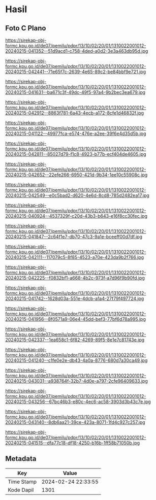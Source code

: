 # Hasil

## Foto C Plano

https://sirekap-obj-formc.kpu.go.id/de07/pemilu/pdpr/13/10/02/20/01/1310022001012-20240215-041352--51d9acd1-c758-4ded-a0d2-3e3a463db95d.jpg

https://sirekap-obj-formc.kpu.go.id/de07/pemilu/pdpr/13/10/02/20/01/1310022001012-20240215-042441--71e65f7c-2639-4e65-89c2-be84bbf9e721.jpg

https://sirekap-obj-formc.kpu.go.id/de07/pemilu/pdpr/13/10/02/20/01/1310022001012-20240215-041631--ba671c3f-49dc-49f5-97a4-9b2bec3ea679.jpg

https://sirekap-obj-formc.kpu.go.id/de07/pemilu/pdpr/13/10/02/20/01/1310022001012-20240215-042912--8863f781-6a43-4ecb-a172-8cfe1d46832f.jpg

https://sirekap-obj-formc.kpu.go.id/de07/pemilu/pdpr/13/10/02/20/01/1310022001012-20240215-041122--49977fca-e574-476e-a2ee-39f6e4d35d5b.jpg

https://sirekap-obj-formc.kpu.go.id/de07/pemilu/pdpr/13/10/02/20/01/1310022001012-20240215-042811--85027d79-f1c8-4923-b77b-ecf404de4605.jpg

https://sirekap-obj-formc.kpu.go.id/de07/pemilu/pdpr/13/10/02/20/01/1310022001012-20240215-042652--22efe266-6950-421d-9b34-1ee10c55908c.jpg

https://sirekap-obj-formc.kpu.go.id/de07/pemilu/pdpr/13/10/02/20/01/1310022001012-20240215-042549--e0c5bad2-d620-4e6d-8cd8-785d2482ea17.jpg

https://sirekap-obj-formc.kpu.go.id/de07/pemilu/pdpr/13/10/02/20/01/1310022001012-20240215-040924--4537329f-c20d-43b3-b643-e16f8cc30fec.jpg

https://sirekap-obj-formc.kpu.go.id/de07/pemilu/pdpr/13/10/02/20/01/1310022001012-20240215-041847--2c64f1e7-db70-47c3-9a1e-bceeff00d7df.jpg

https://sirekap-obj-formc.kpu.go.id/de07/pemilu/pdpr/13/10/02/20/01/1310022001012-20240215-042111--117079c5-8f85-4523-a70e-423da9b2f766.jpg

https://sirekap-obj-formc.kpu.go.id/de07/pemilu/pdpr/13/10/02/20/01/1310022001012-20240215-042225--f0832bf1-a668-4b2c-973f-a7d96f9b90fd.jpg

https://sirekap-obj-formc.kpu.go.id/de07/pemilu/pdpr/13/10/02/20/01/1310022001012-20240215-041742--1628d03a-551e-4dcb-a1a4-27f79f497724.jpg

https://sirekap-obj-formc.kpu.go.id/de07/pemilu/pdpr/13/10/02/20/01/1310022001012-20240215-041956--8f0571a9-06e4-45dd-bef3-77bf6d78a995.jpg

https://sirekap-obj-formc.kpu.go.id/de07/pemilu/pdpr/13/10/02/20/01/1310022001012-20240215-042337--1ea658c1-6f82-4269-89f5-8e1e7c81743e.jpg

https://sirekap-obj-formc.kpu.go.id/de07/pemilu/pdpr/13/10/02/20/01/1310022001012-20240215-041240--c1fe0e2e-db43-4a0a-8776-680d7a30ca49.jpg

https://sirekap-obj-formc.kpu.go.id/de07/pemilu/pdpr/13/10/02/20/01/1310022001012-20240215-043031--a938764f-32b7-4d0e-a797-2cfe96409633.jpg

https://sirekap-obj-formc.kpu.go.id/de07/pemilu/pdpr/13/10/02/20/01/1310022001012-20240215-043256--67bc46b3-e80c-4ec6-ac58-3903d3b43c7e.jpg

https://sirekap-obj-formc.kpu.go.id/de07/pemilu/pdpr/13/10/02/20/01/1310022001012-20240215-043140--8db6aa21-39ce-423a-8071-1fd4c927c257.jpg

https://sirekap-obj-formc.kpu.go.id/de07/pemilu/pdpr/13/10/02/20/01/1310022001012-20240215-041515--dfa77c18-df18-4250-b16b-1ff58b71050b.jpg


## Metadata

| Key        | Value               |
| ---------- | ------------------- |
| Time Stamp | 2024-02-24 22:33:55 |
| Kode Dapil | 1301                |




